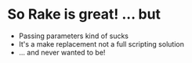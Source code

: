 So Rake is great! ... but
=========================

* Passing parameters kind of sucks
* It's a make replacement not a full scripting solution
* ... and never wanted to be!

